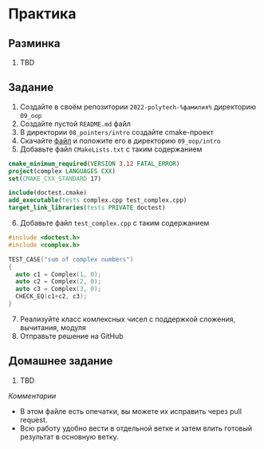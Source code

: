 # Практика

## Разминка
1. TBD

## Задание

1. Создайте в своём репозитории `2022-polytech-%фамилия%` директорию `09_oop`
2. Cоздайте пустой `README.md` файл
3. В директории `08_pointers/intro` создайте cmake-проект
4. Скачайте [файл](assets/doctest.cmake) и положите его в директорию `09_oop/intro`
5. Добавьте файл `CMakeLists.txt` с таким содержанием

```cmake
cmake_minimum_required(VERSION 3.12 FATAL_ERROR)
project(complex LANGUAGES CXX)
set(CMAKE_CXX_STANDARD 17)

include(doctest.cmake)
add_executable(tests complex.cpp test_complex.cpp)
target_link_libraries(tests PRIVATE doctest)
```

6. Добавьте файл `test_complex.cpp` с таким содержанием
```cpp
#include <doctest.h>
#include <complex.h>

TEST_CASE("sum of complex numbers")
{
  auto c1 = Complex(1, 0);
  auto c2 = Complex(2, 0);
  auto c3 = Complex(3, 0);
  CHECK_EQ(c1+c2, c3);
}

```
7. Реализуйте класс комлексных чисел с поддержкой сложения, вычитания, модуля
8. Отправьте решение на GitHub


## Домашнее задание
1. TBD

*Комментарии*
- В этом файле есть опечатки, вы можете их исправить через pull request.
- Всю работу удобно вести в отдельной ветке и затем влить готовый результат в основную ветку.
